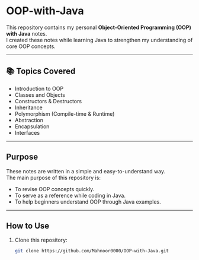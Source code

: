 # OOP-with-Java

This repository contains my personal **Object-Oriented Programming (OOP) with Java** notes.  
I created these notes while learning Java to strengthen my understanding of core OOP concepts.  

---

## 📚 Topics Covered  
- Introduction to OOP  
- Classes and Objects  
- Constructors & Destructors  
- Inheritance  
- Polymorphism (Compile-time & Runtime)  
- Abstraction  
- Encapsulation  
- Interfaces 
---

## Purpose  
These notes are written in a simple and easy-to-understand way.  
The main purpose of this repository is:  
- To revise OOP concepts quickly.  
- To serve as a reference while coding in Java.  
- To help beginners understand OOP through Java examples.  

---

## How to Use  
1. Clone this repository:  
   ```bash
   git clone https://github.com/Mahnoor0000/OOP-with-Java.git
